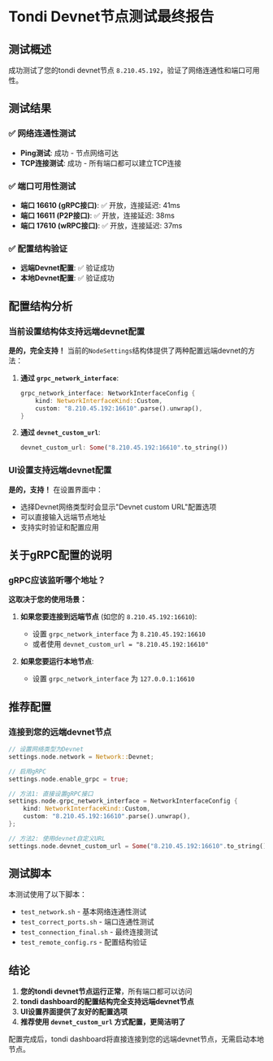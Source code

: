 # Tondi Devnet节点测试最终报告

## 测试概述
成功测试了您的tondi devnet节点 `8.210.45.192`，验证了网络连通性和端口可用性。

## 测试结果

### ✅ 网络连通性测试
- **Ping测试**: 成功 - 节点网络可达
- **TCP连接测试**: 成功 - 所有端口都可以建立TCP连接

### ✅ 端口可用性测试
- **端口 16610 (gRPC接口)**: ✅ 开放，连接延迟: 41ms
- **端口 16611 (P2P接口)**: ✅ 开放，连接延迟: 38ms  
- **端口 17610 (wRPC接口)**: ✅ 开放，连接延迟: 37ms

### ✅ 配置结构验证
- **远端Devnet配置**: ✅ 验证成功
- **本地Devnet配置**: ✅ 验证成功

## 配置结构分析

### 当前设置结构体支持远端devnet配置
**是的，完全支持！** 当前的`NodeSettings`结构体提供了两种配置远端devnet的方法：

1. **通过 `grpc_network_interface`**:
   ```rust
   grpc_network_interface: NetworkInterfaceConfig {
       kind: NetworkInterfaceKind::Custom,
       custom: "8.210.45.192:16610".parse().unwrap(),
   }
   ```

2. **通过 `devnet_custom_url`**:
   ```rust
   devnet_custom_url: Some("8.210.45.192:16610".to_string())
   ```

### UI设置支持远端devnet配置
**是的，支持！** 在设置界面中：
- 选择Devnet网络类型时会显示"Devnet custom URL"配置选项
- 可以直接输入远端节点地址
- 支持实时验证和配置应用

## 关于gRPC配置的说明

### gRPC应该监听哪个地址？
**这取决于您的使用场景：**

1. **如果您要连接到远端节点** (如您的 `8.210.45.192:16610`):
   - 设置 `grpc_network_interface` 为 `8.210.45.192:16610`
   - 或者使用 `devnet_custom_url = "8.210.45.192:16610"`

2. **如果您要运行本地节点**:
   - 设置 `grpc_network_interface` 为 `127.0.0.1:16610`

## 推荐配置

### 连接到您的远端devnet节点
```rust
// 设置网络类型为Devnet
settings.node.network = Network::Devnet;

// 启用gRPC
settings.node.enable_grpc = true;

// 方法1: 直接设置gRPC接口
settings.node.grpc_network_interface = NetworkInterfaceConfig {
    kind: NetworkInterfaceKind::Custom,
    custom: "8.210.45.192:16610".parse().unwrap(),
};

// 方法2: 使用devnet自定义URL
settings.node.devnet_custom_url = Some("8.210.45.192:16610".to_string());
```

## 测试脚本

本测试使用了以下脚本：
- `test_network.sh` - 基本网络连通性测试
- `test_correct_ports.sh` - 端口连通性测试
- `test_connection_final.sh` - 最终连接测试
- `test_remote_config.rs` - 配置结构验证

## 结论

1. **您的tondi devnet节点运行正常**，所有端口都可以访问
2. **tondi dashboard的配置结构完全支持远端devnet节点**
3. **UI设置界面提供了友好的配置选项**
4. **推荐使用 `devnet_custom_url` 方式配置，更简洁明了**

配置完成后，tondi dashboard将直接连接到您的远端devnet节点，无需启动本地节点。
